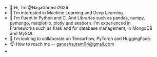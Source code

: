 - 👋 Hi, I’m @NagaGanesh2626
- 👀 I’m interested in Machine Learning and Deep Learning.
- 🌱 I’m fluent in Python and C. And Libraries such as pandas, numpy, pymongo, matplotlib, plotly and seaborn. I'm experienced in Frameworks such as flask and for database management, in MongoDB and MySQL.
- 💞️ I’m looking to collaborate on Tensorflow, PyTorch and HuggingFace.
- 📫 How to reach me -- ganeshsuram64@gmail.com
-                     

<!---
NagaGanesh2626/NagaGanesh2626 is a ✨ special ✨ repository because its `README.md` (this file) appears on your GitHub profile.
You can click the Preview link to take a look at your changes.
--->
